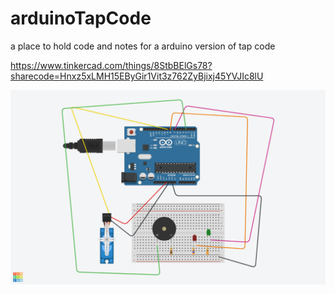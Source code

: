 # arduinoTapCode
a place to hold code and notes for a arduino version of tap code

https://www.tinkercad.com/things/8StbBElGs78?sharecode=Hnxz5xLMH15EByGir1Vit3z762ZyBjixj45YVJIc8lU


![schematic](tapcodeArrayLed.png)


